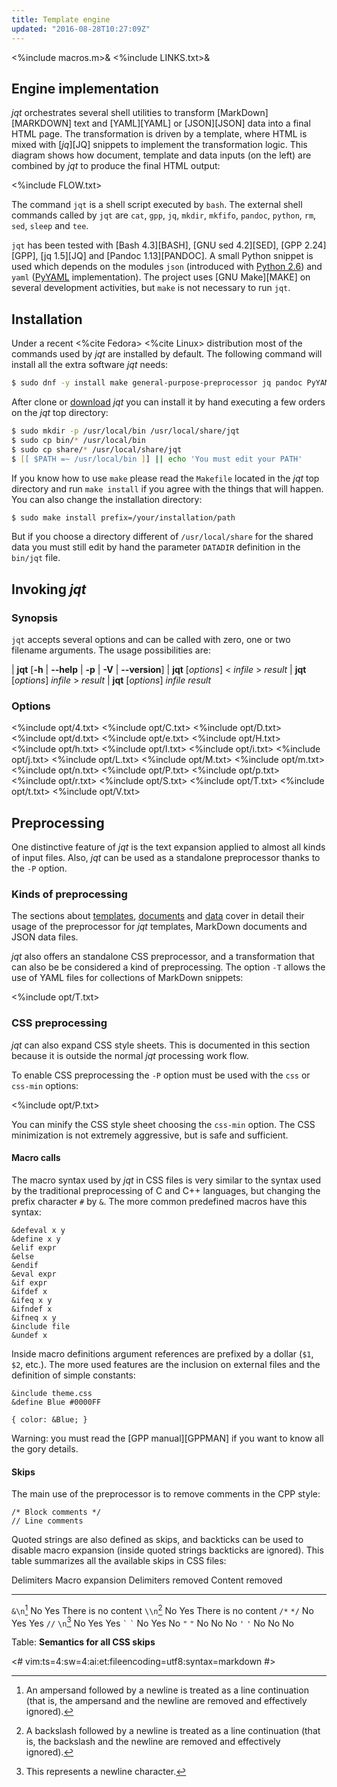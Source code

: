 ```yaml
---
title: Template engine
updated: "2016-08-28T10:27:09Z"
---
```

<%include macros.m>&
<%include LINKS.txt>&

## Engine implementation

_jqt_ orchestrates several shell utilities to transform [MarkDown][MARKDOWN] text and
[YAML][YAML] or [JSON][JSON] data into a final HTML page. The transformation is driven by a template,
where HTML is mixed with [_jq_][JQ] snippets to implement the transformation logic.
This diagram shows how document, template and data inputs (on the left) are combined by
_jqt_ to produce the final HTML output:

<%include FLOW.txt>

The command `jqt` is a shell script executed by `bash`.
The external shell commands called by `jqt` are `cat`, `gpp`, `jq`, `mkdir`,
`mkfifo`, `pandoc`, `python`, `rm`, `sed`, `sleep` and `tee`.

`jqt` has been tested with [Bash 4.3][BASH], [GNU sed 4.2][SED], [GPP 2.24][GPP],
[jq 1.5][JQ] and [Pandoc 1.13][PANDOC]. A small Python snippet is used which depends
on the modules `json` (introduced with [Python 2.6](https://docs.python.org/2.6/))
and `yaml` ([PyYAML](http://pyyaml.org/) implementation).
The project uses [GNU Make][MAKE] on several development activities, but `make`
is not necessary to run `jqt`.

## Installation

Under a recent <%cite Fedora> <%cite Linux> distribution most of the commands
used by _jqt_ are installed by default. The following command will install all the extra
software _jqt_ needs:

```zsh
$ sudo dnf -y install make general-purpose-preprocessor jq pandoc PyYAML
```

After clone or [download](https://github.com/fadado/jqt/releases) _jqt_ you can
install it by hand executing a few orders on the _jqt_ top directory:

```zsh
$ sudo mkdir -p /usr/local/bin /usr/local/share/jqt
$ sudo cp bin/* /usr/local/bin
$ sudo cp share/* /usr/local/share/jqt
$ [[ $PATH =~ /usr/local/bin ]] || echo 'You must edit your PATH'
```

If you know how to use `make` please read the `Makefile` located in the _jqt_
top directory and run `make install` if you agree with the things that will
happen. You can also change the installation directory:

```zsh
$ sudo make install prefix=/your/installation/path
```

But if you choose a directory different of `/usr/local/share` for the shared data
you must still edit by hand the parameter `DATADIR` definition in the `bin/jqt` file.

## Invoking _jqt_

### Synopsis

`jqt` accepts several options and can be called with zero, one or two filename
arguments.  The usage possibilities are:

| **jqt** [**-h** | **--help** | **-p** | **-V** | **--version**]
| **jqt** [_options_] < _infile_ > _result_
| **jqt** [_options_] _infile_ > _result_
| **jqt** [_options_] _infile_ _result_

### Options

<%include opt/4.txt>
<%include opt/C.txt>
<%include opt/D.txt>
<%include opt/d.txt>
<%include opt/e.txt>
<%include opt/H.txt>
<%include opt/h.txt>
<%include opt/I.txt>
<%include opt/i.txt>
<%include opt/j.txt>
<%include opt/L.txt>
<%include opt/M.txt>
<%include opt/m.txt>
<%include opt/n.txt>
<%include opt/P.txt>
<%include opt/p.txt>
<%include opt/r.txt>
<%include opt/S.txt>
<%include opt/T.txt>
<%include opt/t.txt>
<%include opt/V.txt>

## Preprocessing

One distinctive feature of _jqt_ is the text expansion applied to almost
all kinds of input files.
Also, _jqt_ can be used as a standalone
preprocessor thanks to the `-P` option.

### Kinds of preprocessing

The sections about
[templates](./structure.html#preprocessing),
[documents](./content.html#preprocessing) and [data](./data.html#json) cover in
detail their usage of the preprocessor for _jqt_ templates, MarkDown documents
and JSON data files.

_jqt_ also offers an standalone CSS preprocessor, and a transformation that can
also be be considered a kind of preprocessing. The option `-T` allows the use
of YAML files for collections of MarkDown snippets:

<%include opt/T.txt>

### CSS preprocessing

_jqt_ can also expand CSS style sheets.  This is documented in this
section because it is outside the normal _jqt_ processing work flow.

To enable CSS preprocessing the `-P` option must be used with the `css` or `css-min` options:

<%include opt/P.txt>

You can minify the CSS style sheet choosing the `css-min` option.
The CSS minimization is not extremely aggressive, but is safe and sufficient.

#### Macro calls

The macro syntax used by _jqt_ in CSS files is very similar to the syntax used by the traditional
preprocessing of C and C++ languages, but changing the prefix character `#` by
`&`.
The more common predefined macros have this syntax:

```
&defeval x y
&define x y
&elif expr
&else
&endif
&eval expr
&if expr
&ifdef x
&ifeq x y
&ifndef x
&ifneq x y
&include file
&undef x
```

Inside macro definitions argument references are prefixed by a dollar (`$1`, `$2`, etc.).
The more used features are the inclusion on external files and the definition of simple constants:

```
&include theme.css
&define Blue #0000FF

{ color: &Blue; }
```

Warning: you must read the [GPP manual][GPPMAN] if you want to know all the gory details.

#### Skips

The main use of the preprocessor is to remove comments in the CPP style:

```
/* Block comments */
// Line comments
```

Quoted strings are also defined as skips, and backticks can be used to
disable macro expansion (inside quoted strings backticks are ignored).
This table summarizes all the available skips in CSS files:

 Delimiters         Macro expansion     Delimiters removed  Content removed
-------------       ---------------     ------------------  ---------------
`&\n`[^1]           No                  Yes                 There is no content
`\\n`[^2]           No                  Yes                 There is no content
`/*` `*/`           No                  Yes                 Yes
`//` `\n`[^3]       No                  Yes                 Yes
`` ` `` `` ` ``     No                  Yes                 No
`"` `"`             No                  No                  No
`'` `'`             No                  No                  No

Table: **Semantics for all CSS skips**

[^1]: An ampersand followed by a newline is treated as a line continuation (that
is, the ampersand and the newline are removed and effectively ignored).
[^2]: A backslash followed by a newline is treated as a line continuation (that
is, the backslash and the newline are removed and effectively ignored).
[^3]: This represents a newline character.

<#
vim:ts=4:sw=4:ai:et:fileencoding=utf8:syntax=markdown
#>

